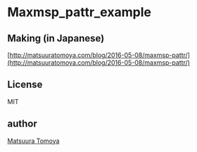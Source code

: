 # Maxmsp_pattr_example

## Making (in Japanese)

[http://matsuuratomoya.com/blog/2016-05-08/maxmsp-pattr/](http://matsuuratomoya.com/blog/2016-05-08/maxmsp-pattr/)

## License

MIT

## author

[Matsuura Tomoya](http://matsuuratomoya.com)
